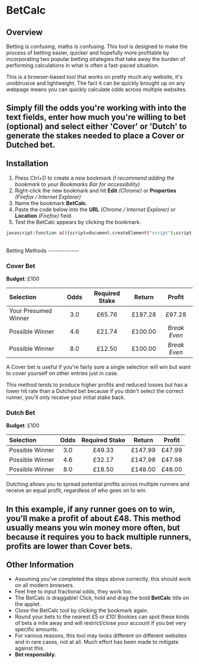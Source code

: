 # BetCalc

## Overview

Betting is confusing, maths is confusing. This tool is designed to make the process of betting easier, quicker and hopefully more profitable by incorporating two popular betting strategies that take away the burden of performing calculations in what is often a fast-paced situation.

This is a browser-based tool that works on pretty much any website, it's unobtrusive and lightweight. The fact it can be quickly brought up on any webpage means you can quickly calculate odds across multiple websites.

Simply fill the odds you're working with into the text fields, enter how much you're willing to bet (optional) and select either 'Cover' or 'Dutch' to generate the stakes needed to place a Cover or Dutched bet.
<br><br>
Installation
-------------

 1. Press Ctrl+D to create a new bookmark _(I recommend adding the bookmark to your Bookmarks Bar for accessibility)_
 2. Right-click the new bookmark and hit **Edit** _(Chrome)_ or **Properties** _(Firefox / Internet Explorer)_
 3. Name the bookmark **BetCalc**.
 4. Paste the code below into the **URL** _(Chrome / Internet Explorer)_ or **Location** _(Firefox)_  field.
 5. Test the BetCalc appears by clicking the bookmark.
```bash 
javascript:function a(){script=document.createElement("script");script.src="https://rawgit.com/RunlevelConsulting/UsefulScripts/master/BetCalc/betcalc.js";document.getElementsByTagName('HEAD')[0].appendChild(script);}a();
```
<br>
Betting Methods
-------------

### Cover Bet

**Budget**: £100

| Selection     | Odds | Required Stake   | Return | Profit |
| :------- | :----: | :---: | :---: | :---: |
| Your Presumed Winner | 3.0 |  £65.76    | £197.28 | £97.28 |
| Possible Winner    | 4.6   |  £21.74   |£100.00| _Break Even_ |
| Possible Winner     | 8.0    |  £12.50  |£100.00| _Break Even_ |

A Cover bet is useful if you're fairly sure a single selection will win but want to cover yourself on other entries just in case.

This method tends to produce higher profits and reduced losses but has a lower hit rate than a Dutched bet because if you didn't select the correct runner, you'll only receive your initial stake back.

### Dutch Bet

**Budget**: £100

| Selection     | Odds | Required Stake   | Return | Profit |
| :------- | :----: | :---: | :---: | :---: |
| Possible Winner | 3.0 |  £49.33   | £147.99 | £47.99 |
| Possible Winner    | 4.6   |  £32.17   |£147.98| £47.98 |
| Possible Winner     | 8.0    |  £18.50  |£148.00| £48.00 |

Dutching allows you to spread potential profits across multiple runners and receive an equal profit, regardless of who goes on to win.

In this example, if any runner goes on to win, you'll make a profit of about £48. This method usually means you win money more often, but because it requires you to back multiple runners, profits are lower than Cover bets.
<br><br>
Other Information
-------------
- Assuming you've completed the steps above correctly, this should work on all modern browsers.
- Feel free to input fractional odds, they work too.
- The BetCalc is draggable! Click, hold and drag the bold **BetCalc** title on the applet.
- Close the BetCalc tool by clicking the bookmark again.
- Round your bets to the nearest £5 or £10! Bookies can spot these kinds of bets a mile away and will restrict/close your account if you bet very specific amounts.
- For various reasons, this tool may looks different on different websites and in rare cases, not at all. Much effort has been made to mitigate against this.
- **Bet responsibly.**

